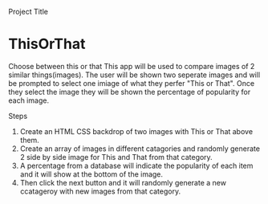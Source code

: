 Project Title
# ThisOrThat
Choose between this or that
This app will be used to compare images of 2 similar things(images). The user will be shown two seperate images and will be prompted to select one imiage of what they perfer "This or That". Once they select the image they will be shown the percentage of popularity for each image.

Steps
1. Create an HTML CSS backdrop of two images with This or That above them.
2. Create an array of images in different catagories and randomly generate 2 side by side image for This and That from that category.
3. A percentage from a database will indicate the popularity of each item and it will show at the bottom of the image.
4. Then click the next button and it will randomly generate a new ccatageroy with new images from that category.
